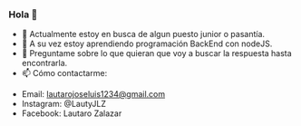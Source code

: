 ### Hola 👋


- 🔭 Actualmente estoy en busca de algun puesto junior o pasantía. 
- 🌱 A su vez estoy aprendiendo programación BackEnd con nodeJS.
- 💬 Preguntame sobre lo que quieran que voy a buscar la respuesta hasta encontrarla.
- 📫 Cómo contactarme: </br>
* Email: lautarojoseluis1234@gmail.com </br>
* Instagram: @LautyJLZ </br>
* Facebook: Lautaro Zalazar

<!--
**LautaroJLZ/LautaroJLZ** is a ✨ _special_ ✨ repository because its `README.md` (this file) appears on your GitHub profile.

Here are some ideas to get you started:

- 🔭 I’m currently working on ...
- 🌱 I’m currently learning ...
- 👯 I’m looking to collaborate on ...
- 🤔 I’m looking for help with ...
- 💬 Ask me about ...
- 📫 How to reach me: ...
- 😄 Pronouns: ...
- ⚡ Fun fact: ...
-->
